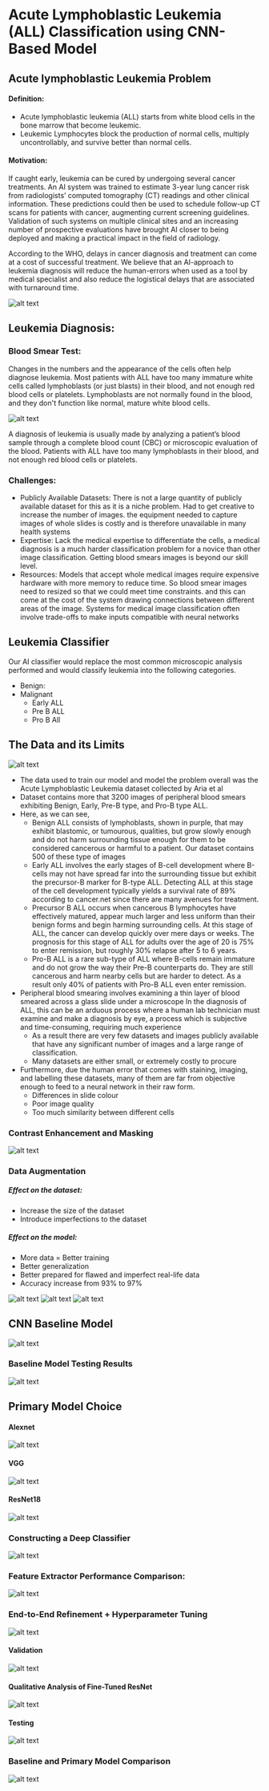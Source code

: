 # Acute Lymphoblastic Leukemia (ALL) Classification using CNN-Based Model
## Acute lymphoblastic Leukemia Problem
#### Definition:
- Acute lymphoblastic leukemia (ALL) starts from white blood cells in the bone marrow that become leukemic. 
- Leukemic Lymphocytes block the production of normal cells, multiply uncontrollably, and survive better than normal cells.
#### Motivation:
If caught early, leukemia can be cured by undergoing several cancer treatments. An AI system was trained to estimate 3-year lung cancer risk from radiologists’ computed tomography (CT) readings and other clinical information. These predictions could then be used to schedule follow-up CT scans for patients with cancer, augmenting current screening guidelines. Validation of such systems on multiple clinical sites and an increasing number of prospective evaluations have brought AI closer to being deployed and making a practical impact in the field of radiology.

According to the WHO, delays in cancer diagnosis and treatment can come at a cost of successful treatment. We believe that an AI-approach to leukemia diagnosis will reduce the human-errors when used as a tool by medical specialist and also reduce the logistical delays that are associated with turnaround time.

![alt text](/delays_in_cancer.png?raw=true)
## Leukemia Diagnosis:
### Blood Smear Test:
Changes in the numbers and the appearance of the cells often help diagnose leukemia. Most patients with ALL have too many immature white cells called lymphoblasts (or just blasts) in their blood, and not enough red blood cells or platelets. Lymphoblasts are not normally found in the blood, and they don't function like normal, mature white blood cells.

![alt text](/Lymphoblasts.png?raw=true "The dark purple cells are lymphocytes defined by their size and shape.")

A diagnosis of leukemia is usually made by analyzing a patient’s blood sample through a complete blood count (CBC) or microscopic evaluation of the blood. Patients with ALL have too many lymphoblasts in their blood, and not enough red blood cells or platelets.

### Challenges:
- Publicly Available Datasets: There is not a large quantity of publicly available dataset for this as it is a niche problem. Had to get creative to increase the number of images. the equipment needed to capture images of whole slides is costly and is therefore unavailable in many health systems
- Expertise: Lack the medical expertise to differentiate the cells, a medical diagnosis is a much harder classification problem for a novice than other image classification. Getting blood smears images is beyond our skill level.
- Resources: Models that accept whole medical images require expensive hardware with more memory to reduce time. So blood smear images need to resized so that we could meet time constraints. and this can come at the cost of the system drawing connections between different areas of the image. Systems for medical image classification often involve trade-offs to make inputs compatible with neural networks

## Leukemia Classifier
Our AI classifier would replace the most common microscopic analysis performed and would classify leukemia into the following categories.
- Benign:
- Malignant
  - Early ALL
  - Pre B ALL
  - Pro B All 
## The Data and its Limits
![alt text](/ALL_breakdown.png?raw=true)
- The data used to train our model and model the problem overall was the Acute Lymphoblastic Leukemia dataset collected by Aria et al
- Dataset contains more that 3200 images of peripheral blood smears exhibiting Benign, Early, Pre-B type, and Pro-B type ALL.
- Here, as we can see, 
  - Benign ALL consists of lymphoblasts, shown in purple, that may exhibit blastomic, or tumourous, qualities, but grow slowly enough and do not harm surrounding tissue enough for them to be considered cancerous or harmful to a patient. Our dataset contains 500 of these type of images
  - Early ALL involves the early stages of B-cell development where B-cells may not have spread far into the surrounding tissue but exhibit the precursor-B marker for B-type ALL. Detecting ALL at this stage of the cell development typically yields a survival rate of 89% according to cancer.net since there are many avenues for treatment.
  - Precursor B ALL occurs when cancerous B lymphocytes have effectively matured, appear much larger and less uniform than their benign forms and begin harming surrounding cells. At this stage of ALL, the cancer can develop quickly over mere days or weeks. The prognosis for this stage of ALL for adults over the age of 20 is 75% to enter remission, but roughly 30% relapse after 5 to 6 years.
  - Pro-B ALL is a rare sub-type of ALL where B-cells remain immature and do not grow the way their Pre-B counterparts do. They are still cancerous and harm nearby cells but are harder to detect. As a result only 40% of patients with Pro-B ALL even enter remission.
- Peripheral blood smearing involves examining a thin layer of blood smeared across a glass slide under a microscope
In the diagnosis of ALL, this can be an arduous process where a human lab technician must examine and make a diagnosis by eye, a process which is subjective and time-consuming, requiring much experience
  - As a result there are very few datasets and images publicly available that have any significant number of images and a large range of classification.
  - Many datasets are either small, or extremely costly to procure
- Furthermore, due the human error that comes with staining, imaging, and labelling these datasets, many of them are far from objective enough to feed to a neural network in their raw form.
  - Differences in slide colour
  - Poor image quality
  - Too much similarity between different cells

### Contrast Enhancement and Masking
![alt text](/Masking.png?raw=true)
### Data Augmentation
##### Effect on the dataset:
- Increase the size of the dataset
- Introduce imperfections to the dataset
##### Effect on the model:
- More data = Better training
- Better generalization
- Better prepared for flawed and imperfect real-life data
- Accuracy increase from 93% to 97%

![alt text](/augment1.png?raw=true)
![alt text](/augment2.png?raw=true)
![alt text](/augment3.png?raw=true)

## CNN Baseline Model
![alt text](/CNN_Classifier.png?raw=true)
### Baseline Model Testing Results
![alt text](/Baseline_Results.png?raw=true)
## Primary Model Choice
#### Alexnet
![alt text](/alexnet.png?raw=true)
#### VGG
![alt text](/vgg.png?raw=true)
#### ResNet18
![alt text](/resnet18.png?raw=true)
### Constructing a Deep Classifier
![alt text](/constructing_classifier.png?raw=true)
### Feature Extractor Performance Comparison:
![alt text](/extraction_results.png?raw=true)
### End-to-End Refinement + Hyperparameter Tuning
![alt text](/fine_tuned_model.png?raw=true)
#### Validation
![alt text](/fine_tuned_validation.png?raw=true)
#### Qualitative Analysis of Fine-Tuned ResNet
![alt text](/fine_tuned_quality.png?raw=true)
#### Testing
![alt text](/fine_tuned_test.png?raw=true)
### Baseline and Primary Model Comparison
![alt text](/fine_results.png?raw=true)

